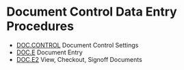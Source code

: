 # Document Control Data Entry Procedures

<PageHeader />

- [DOC.CONTROL](DOC-CONTROL/README.md) Document Control Settings
- [DOC.E](DOC-E/README.md) Document Entry
- [DOC.E2](DOC-E2/README.md) View, Checkout, Signoff Documents

<badge text= "Version 8.10.57" vertical="middle" />

<PageFooter />
